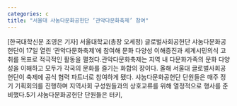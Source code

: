 ```yaml
---
categories: c
title: "서울대 샤눔다문화공헌단 ‘관악다문화축제’ 참여"
---
```

[한국대학신문 조영은 기자] 서울대학교(총장 오세정) 글로벌사회공헌단 샤눔다문화공헌단이 17일 열린 ‘관악다문화축제’에 참여해 문화 다양성 이해증진과 세계시민의식 고취를 목표로 적극적인 활동을 펼쳤다.관악다문화축제는 지역 내 다문화가족의 문화 다양성을 이해하고 모두가 각국의 문화를 즐기는 화합의 장이다. 올해 서울대 글로벌사회공헌단이 축제에 공식 협력 파트너로 참여하게 됐다. 샤눔다문화공헌단 단원들은 매주 정기 기획회의를 진행하며 지역사회 구성원들과의 상호교류를 위해 열정적으로 행사를 준비했다.5기 샤눔다문화공헌단 단원들은 터키,